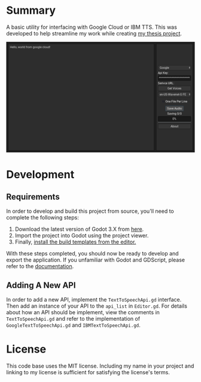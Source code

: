 # Summary

A basic utility for interfacing with Google Cloud or IBM TTS. This was developed to help streamline my work while creating [my thesis project](https://etd.ohiolink.edu/apexprod/rws_olink/r/1501/10?clear=10&p10_accession_num=wright1621853024907269).

![Screen shot of the TTS interface](screen-shots/screenshot.png)

# Development
## Requirements
In order to develop and build this project from source, you'll need to complete the following steps:

1. Download the latest version of Godot 3.X from [here](https://downloads.tuxfamily.org/godotengine/).
2. Import the project into Godot using the project viewer.
3. Finally, [install the build templates from the editor.](https://docs.godotengine.org/en/stable/getting_started/workflow/export/exporting_projects.html)

With these steps completed, you should now be ready to develop and export the application. If you unfamiliar with Godot and GDScript, please refer to the [documentation](https://docs.godotengine.org/en/stable/about/introduction.html).

## Adding A New API

In order to add a new API, implement the `TextToSpeechApi.gd` interface. Then add an instance of your API to the `api_list` in `Editor.gd`. For details about how an API should be implement, view the comments in `TextToSpeechApi.gd` and refer to the implementation of `GoogleTextToSpeechApi.gd` and `IBMTextToSpeechApi.gd`.

# License

This code base uses the MIT license. Including my name in your project and linking to my license is sufficient for satisfying the license's terms.